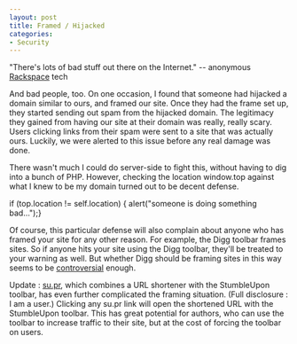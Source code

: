```yaml
---
layout: post
title: Framed / Hijacked
categories:
- Security
---
```

"There's lots of bad stuff out there on the Internet." -- anonymous
[Rackspace](http://www.Rackspace.com) tech

  
And bad people, too. On one occasion, I found that someone had hijacked a
domain similar to ours, and framed our site. Once they had the frame set up,
they started sending out spam from the hijacked domain. The legitimacy they
gained from having our site at their domain was really, really scary. Users
clicking links from their spam were sent to a site that was actually ours.
Luckily, we were alerted to this issue before any real damage was done.

  
There wasn't much I could do server-side to fight this, without having to dig
into a bunch of PHP. However, checking the location window.top against what I
knew to be my domain turned out to be decent defense.

  
if (top.location != self.location) { alert("someone is doing something
bad…");}

  
Of course, this particular defense will also complain about anyone who has
framed your site for any other reason. For example, the Digg toolbar frames
sites. So if anyone hits your site using the Digg toolbar, they'll be treated
to your warning as well. But whether Digg should be framing sites in this way
seems to be [controversial](http://bit.ly/15snr9) enough.

  
Update : [su.pr](http://su.pr), which combines a URL shortener with the
StumbleUpon toolbar, has even further complicated the framing situation. (Full
disclosure : I am a user.) Clicking any su.pr link will open the shortened URL
with the StumbleUpon toolbar. This has great potential for authors, who can
use the toolbar to increase traffic to their site, but at the cost of forcing
the toolbar on users.


